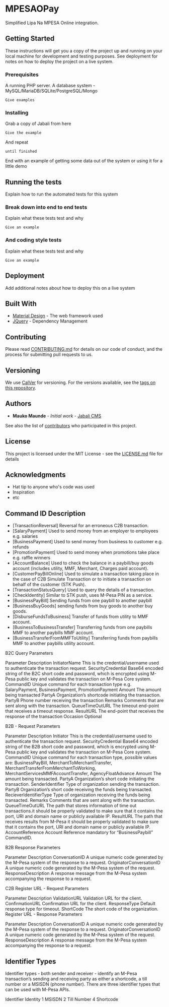 # MPESAOPay
Simplified Lipa Na MPESA Online integration.

## Getting Started

These instructions will get you a copy of the project up and running on your local machine for development and testing purposes. See deployment for notes on how to deploy the project on a live system.

### Prerequisites

A running PHP server.
A database system - MySQL/MariaDB/SQLite/PostgreSQL/Mongo

```
Give examples
```

### Installing

Grab a copy of Jabali from here

```
Give the example
```

And repeat

```
until finished
```

End with an example of getting some data out of the system or using it for a little demo

## Running the tests

Explain how to run the automated tests for this system

### Break down into end to end tests

Explain what these tests test and why

```
Give an example
```

### And coding style tests

Explain what these tests test and why

```
Give an example
```

## Deployment

Add additional notes about how to deploy this on a live system

## Built With

* [Material Design](http://material.io/) - The web framework used
* [JQuery](https://code.google.com/jquery/) - Dependency Management

## Contributing

Please read [CONTRIBUTING.md](https://gist.github.com/PurpleBooth/b24679402957c63ec426) for details on our code of conduct, and the process for submitting pull requests to us.

## Versioning

We use [CalVer]( http://calver.org ) for versioning. For the versions available, see the [tags on this repository](https://github.com/maukoese/jabali/tags). 

## Authors

* **Mauko Maunde** - *Initial work* - [Jabali CMS](https://github.com/maukoese/jabali)

See also the list of [contributors](https://github.com/maukoese/jabali/contributors) who participated in this project.

## License

This project is licensed under the MIT License - see the [LICENSE.md](LICENSE) file for details

## Acknowledgments

* Hat tip to anyone who's code was used
* Inspiration
* etc

## Command ID Description
* [TransactionReversal]	Reversal for an erroneous C2B transaction.
* [SalaryPayment] Used to send money from an employer to employees e.g. salaries
* [BusinessPayment] Used to send money from business to customer e.g. refunds
* [PromotionPayment] Used to send money when promotions take place e.g. raffle winners
* [AccountBalance] Used to check the balance in a paybill/buy goods account (includes utility, MMF, Merchant, Charges paid account).
* [CustomerPayBillOnline] Used to simulate a transaction taking place in the case of C2B Simulate Transaction or to initiate a transaction on behalf of the customer (STK Push).
* [TransactionStatusQuery] Used to query the details of a transaction.
* [CheckIdentity]	Similar to STK push, uses M-Pesa PIN as a service.
* [BusinessPayBill]	Sending funds from one paybill to another paybill
* [BusinessBuyGoods]	sending funds from buy goods to another buy goods.
* [DisburseFundsToBusiness]	Transfer of funds from utility to MMF account.
* [BusinessToBusinessTransfer]	Transferring funds from one paybills MMF to another paybills MMF account.
* [BusinessTransferFromMMFToUtility]	Transferring funds from paybills MMF to another paybills utility account.

B2C Query Parameters

Parameter	Description
InitiatorName	This is the credential/username used to authenticate the transaction request.
SecurityCredential	Base64 encoded string of the B2C short code and password, which is encrypted using M-Pesa public key and validates the transaction on M-Pesa Core system.
CommandID	Unique command for each transaction type e.g. SalaryPayment, BusinessPayment, PromotionPayment
Amount	The amount being transacted
PartyA	Organization’s shortcode initiating the transaction.
PartyB	Phone number receiving the transaction
Remarks	Comments that are sent along with the transaction.
QueueTimeOutURL	The timeout end-point that receives a timeout response.
ResultURL	The end-point that receives the response of the transaction
Occasion	Optional

B2B - Request Parameters

Parameter	Description
Initiator	This is the credential/username used to authenticate the transaction request.
SecurityCredential	Base64 encoded string of the B2B short code and password, which is encrypted using M-Pesa public key and validates the transaction on M-Pesa Core system.
CommandID	Unique command for each transaction type, possible values are: BusinessPayBill, MerchantToMerchantTransfer, MerchantTransferFromMerchantToWorking, MerchantServicesMMFAccountTransfer, AgencyFloatAdvance
Amount	The amount being transacted.
PartyA	Organization’s short code initiating the transaction.
SenderIdentifier	Type of organization sending the transaction.
PartyB	Organization’s short code receiving the funds being transacted.
RecieverIdentifierType	Type of organization receiving the funds being transacted.
Remarks	Comments that are sent along with the transaction.
QueueTimeOutURL	The path that stores information of time out transactions.it should be properly validated to make sure that it contains the port, URI and domain name or publicly available IP.
ResultURL	The path that receives results from M-Pesa it should be properly validated to make sure that it contains the port, URI and domain name or publicly available IP.
AccountReference	Account Reference mandatory for “BusinessPaybill” CommandID.

B2B Response Parameters

Parameter	Description
ConversationID	A unique numeric code generated by the M-Pesa system of the response to a request.
OriginatorConversationID	A unique numeric code generated by the M-Pesa system of the request.
ResponseDescription	A response message from the M-Pesa system accompanying the response to a request.

C2B Register URL - Request Parameters

Parameter	Description
ValidationURL	Validation URL for the client.
ConfirmationURL	Confirmation URL for the client.
ResponseType	Default response type for timeout.
ShortCode	The short code of the organization.
Register URL - Response Parameters

Parameter	Description
ConversationID	A unique numeric code generated by the M-Pesa system of the response to a request.
OriginatorConversationID	A unique numeric code generated by the M-Pesa system of the request.
ResponseDescription	A response message from the M-Pesa system accompanying the response to a request.

## Identifier Types

Identifier types - both sender and receiver - identify an M-Pesa transaction’s sending and receiving party as either a shortcode, a till number or a MSISDN (phone number). There are three identifier types that can be used with M-Pesa APIs.

Identifier	Identity
1	MSISDN
2	Till Number
4	Shortcode